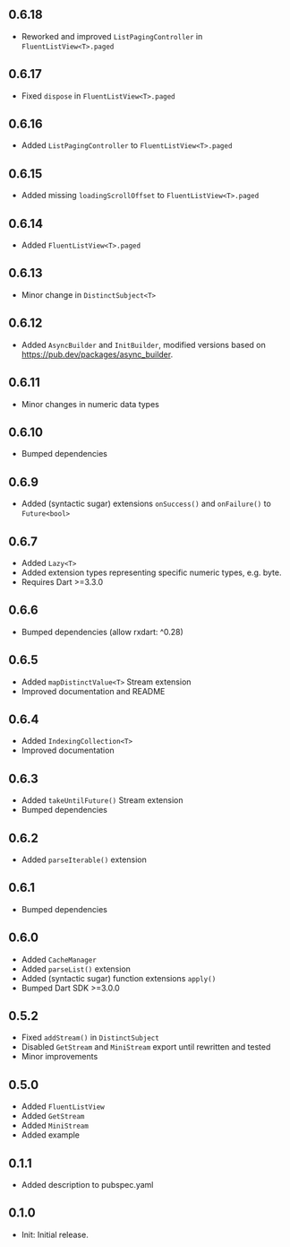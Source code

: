 ## 0.6.18

* Reworked and improved `ListPagingController` in `FluentListView<T>.paged`

## 0.6.17

* Fixed `dispose` in `FluentListView<T>.paged`

## 0.6.16

* Added `ListPagingController` to `FluentListView<T>.paged`

## 0.6.15

* Added missing `loadingScrollOffset` to `FluentListView<T>.paged`

## 0.6.14

* Added `FluentListView<T>.paged`

## 0.6.13

* Minor change in `DistinctSubject<T>`

## 0.6.12

* Added `AsyncBuilder` and `InitBuilder`, modified versions based on https://pub.dev/packages/async_builder.

## 0.6.11

* Minor changes in numeric data types

## 0.6.10

* Bumped dependencies

## 0.6.9

* Added (syntactic sugar) extensions `onSuccess()` and `onFailure()` to `Future<bool>`

## 0.6.7

* Added `Lazy<T>`
* Added extension types representing specific numeric types, e.g. byte.
* Requires Dart >=3.3.0

## 0.6.6

* Bumped dependencies (allow rxdart: ^0.28)

## 0.6.5

* Added `mapDistinctValue<T>` Stream extension
* Improved documentation and README

## 0.6.4

* Added `IndexingCollection<T>`
* Improved documentation

## 0.6.3

* Added `takeUntilFuture()` Stream extension
* Bumped dependencies

## 0.6.2

* Added `parseIterable()` extension

## 0.6.1

* Bumped dependencies

## 0.6.0

* Added `CacheManager`
* Added `parseList()` extension
* Added (syntactic sugar) function extensions `apply()`
* Bumped Dart SDK >=3.0.0

## 0.5.2

* Fixed `addStream()` in `DistinctSubject`
* Disabled `GetStream` and `MiniStream` export until rewritten and tested
* Minor improvements

## 0.5.0

* Added `FluentListView`
* Added `GetStream`
* Added `MiniStream`
* Added example

## 0.1.1

* Added description to pubspec.yaml

## 0.1.0

* Init: Initial release.
